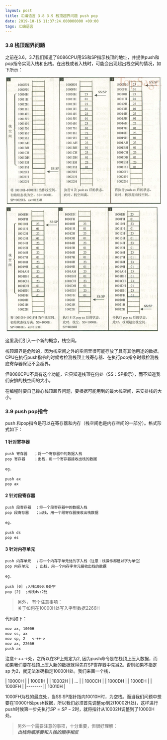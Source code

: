 ```yaml
---
layout: post
title: 汇编语言 3.8 3.9 栈顶超界问题 push pop
date: 2019-10-16 11:37:24.000000000 +09:00
tags: 汇编语言
---
```

### 3.8 栈顶超界问题

之前在3.6，3.7我们知道了8086CPU用SS和SP指示栈顶的地址，并提供push和pop指令实现入栈和出栈。在出栈或者入栈时，可能会出现超出栈空间的情况，如下所示：

![push超出栈](/assets/201910/2019-10-16_11-42-14.png)
![pop超出栈](/assets/201910/2019-10-16_11-47-52.png)

这里我们引入一个新的概念，栈空间。

栈顶超界是危险的，因为栈空间之外的空间里很可能存放了具有其他用途的数据。CPU在执行push指令的时候考检测栈顶上线寄存器、在执行pop指令时候检测栈底寄存器保证不会超界。

但8086CPU不具有这个功能，它只知道栈顶在何处（SS：SP指示），而不知道我们安排的栈空间的大小。

在编程时要自己操心栈顶超界问题，要根据可能用到的最大栈空间，来安排栈的大小。

### 3.9 push pop指令

push 和pop指令是可以在寄存器和内存（栈空间也是内存空间的一部分）。格式形式如下：

#### 1 针对寄存器

```
push 寄存器   ；将一个寄存器中的数据入栈
pop 寄存器    ；出栈，用一个寄存器接收出栈的数据

eg.

push ax
pop ax
```

#### 2 针对段寄存器

```
push 段寄存器  ；将一个段寄存器中的数据入栈
pop 段寄存器   ；出栈，用一个段寄存器接收出栈数据

eg.

push ds
pop es
```

#### 3 针对内存单元

```
push 内存单元  ；将一个内存字单元处的字入栈（注意：栈操作都是以字为单位）
pop 内存单元   ; 出栈，用一个内存字单元接收出栈的数据

eg.

push [0] ;入栈1000:0处字
pop [2]  ;出栈ds:2处
```

> 另外， 有个注意事项：<br>
关于如何在10000H处写入字型数据2266H

代码如下：

```
mov ax, 1000H
mov ss, ax
mov sp, 2   <-++->
mov ax, 2266H
push ax
```
注意<-++->处，之所以在SP上规定为2, 因为push命令是在栈顶上压入数据，而如果我们要在栈顶上压入新的数据就得先在SP寄存器中先减2。否则如果不指定sp 为2，就无法准确指定10000H处。我们来画一个栈，

| 10000H |
| 10001H |
| 10002H |
| ...    |
| 1000CH |
| 1000DH |
| 1000EH |
| 1000FH |
|--------|
| 10010H |

1000FH为栈的最底处，当SS:SP指针指向10010H时，为空栈。而当我们问题中想要在10000H处push数据，所以我们必须首先调整sp到2(10002H处)，这样进行push时候第一步先执行$SP=SP-2$时，就将指针从10002H调整到了10000H处。

> 另外一个需要注意的事项，十分重要，但很好理解：<br>
***出栈的顺序要和入栈的顺序相反***


